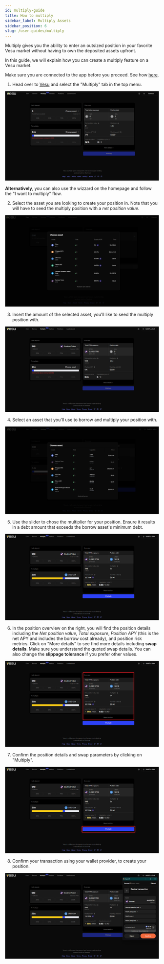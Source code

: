```yaml
---
id: multiply-guide
title: How to multiply 
sidebar_label: Multiply Assets
sidebar_position: 6
slug: /user-guides/multiply
---
```


Multiply gives you the ability to enter an outsized position in your favorite Vesu market without having to own the deposited assets upfront.

In this guide, we will explain how you can create a multiply feature on a Vesu market.

Make sure you are connected to the app before you proceed. See how [here](./connect-guide.md).

1. Head over to [Vesu](https://vesu.com) and select the "Multiply" tab in the top menu.

![Vesu Multiply](images/multiply_1.png)

__Alternatively__, you can also use the wizzard on the homepage and follow the "I want to multiply" flow.

2. Select the asset you are looking to create your position in. Note that you will have to seed the multiply position with a _net position value_.

![Select multiply asset](images/multiply_2.png)

3. Insert the amount of the selected asset, you'll like to seed the multiply position with.

![Insert seed amount](images/multiply_3.png)

4. Select an asset that you'll use to borrow and multiply your position with.

![Select borrow asset](images/multiply_4.png)

5. Use the slider to chose the multiplier for your position. Ensure it results in a debt amount that exceeds the borrow asset's minimum debt.

![Chose position multiplier](images/multiply_5.png)

6. In the position overview on the right, you will find the position details including the _Net position value_, _Total exposure_, _Position APY_ (this is the net APY and includes the borrow cost already), and position risk metrics. Click on "More details" to see find more details including __swap details__. Make sure you understand the quoted swap details. You can also change the __slippage tolerance__ if you prefer other values.

![Review position details](images/multiply_6.png)

7. Confirm the position details and swap parameters by clicking on "Multiply".

![Confirm position](images/multiply_7.png)

8. Confirm your transaction using your wallet provider, to create your position.

![Create position](images/multiply_8.png)

